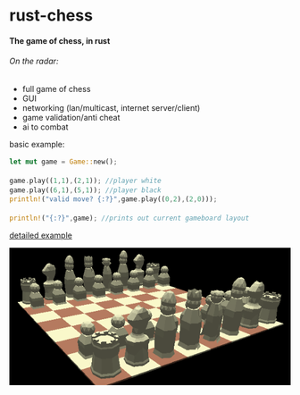 # rust-chess

#### The game of chess, in rust ####

###### On the radar: ######
- full game of chess
- GUI
- networking (lan/multicast, internet server/client)
- game validation/anti cheat
- ai to combat

basic example:
```rust
let mut game = Game::new();

game.play((1,1),(2,1)); //player white
game.play((6,1),(5,1)); //player black
println!("valid move? {:?}",game.play((0,2),(2,0)));

println!("{:?}",game); //prints out current gameboard layout
```

[detailed example](https://github.com/viperscape/rust-chess/blob/master/src/main.rs)

![Image of Chess Game](https://github.com/viperscape/rust-chess/blob/master/chess_ss.png)
